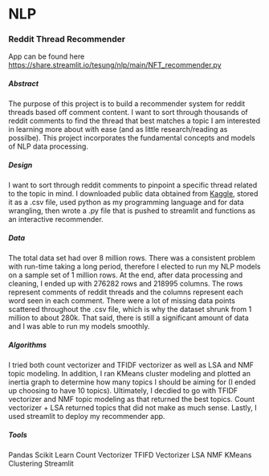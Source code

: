 # NLP

### Reddit Thread Recommender

App can be found here https://share.streamlit.io/tesung/nlp/main/NFT_recommender.py

##### Abstract

The purpose of this project is to build a recommender system for reddit threads based off comment content. I want to sort through thousands of reddit comments to find the thread that best matches a topic I am interested in learning more about with ease (and as little research/reading as possilbe). This project incorporates the fundamental concepts and models of NLP data processing. 

##### Design

I want to sort through reddit comments to pinpoint a specific thread related to the topic in mind. I downloaded public data obtained from [Kaggle](https://www.kaggle.com/datasets/pavellexyr/the-reddit-nft-dataset), stored it as a .csv file, used python as my programming language and for data wrangling, then wrote a .py file that is pushed to streamlit and functions as an interactive recommender. 

##### Data

The total data set had over 8 million rows. There was a consistent problem with run-time taking a long period, therefore I elected to run my NLP models on  a sample set of 1 million rows. At the end, after data processing and cleaning, I ended up with 276282 rows and 218995 columns. The rows represent comments of reddit threads and the columns represent each word seen in each comment. There were a lot of missing data points scattered throughout the .csv file, which is why the dataset shrunk from 1 million to about 280k. That said, there is still a significant amount of data and I was able to run my models smoothly. 

##### Algorithms

I tried both count vectorizer and TFIDF vectorizer as well as LSA and NMF topic modeling. In addition, I ran KMeans cluster modeling and plotted an inertia graph to determine how many topics I should be aiming for (I ended up choosing to have 10 topics). Ultimately, I decdied to go with TFIDF vectorizer and NMF topic modeling as that returned the best topics. Count vectorizer + LSA returned topics that did not make as much sense. Lastly, I used streamlit to deploy my recommender app.

##### Tools

Pandas
Scikit Learn
Count Vectorizer
TFIFD Vectorizer
LSA 
NMF
KMeans Clustering 
Streamlit
